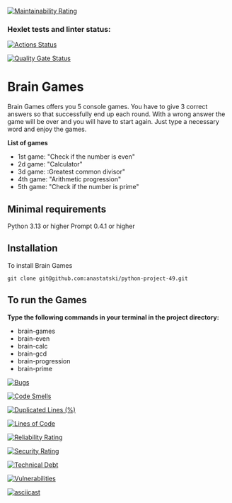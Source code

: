 [![Maintainability Rating](https://sonarcloud.io/api/project_badges/measure?project=anastatski_python-project-492&metric=sqale_rating)](https://sonarcloud.io/summary/new_code?id=anastatski_python-project-492)


### Hexlet tests and linter status:
[![Actions Status](https://github.com/anastatski/python-project-49/actions/workflows/hexlet-check.yml/badge.svg)](https://github.com/anastatski/python-project-49/actions)

[![Quality Gate Status](https://sonarcloud.io/api/project_badges/measure?project=anastatski_python-project-492&metric=alert_status)](https://sonarcloud.io/summary/new_code?id=anastatski_python-project-492)

# Brain Games

Brain Games offers you 5 console games. You have to give 3 correct answers so that successfully end up each round. With a wrong answer the game will be over and you will have to start again. 
Just type a necessary word and enjoy the games.

**List of games**

- 1st game: "Check if the number is even"
- 2d game: "Calculator"
- 3d game: :Greatest common divisor"
- 4th game: "Arithmetic progression"
- 5th game: "Check if the number is prime"

## Minimal requirements

Python 3.13 or higher
Prompt 0.4.1 or higher

## Installation

To install Brain Games
```
git clone git@github.com:anastatski/python-project-49.git
```

## To run the Games

**Type the following commands in your terminal in the project directory:**

- brain-games
- brain-even
- brain-calc
- brain-gcd 
- brain-progression
- brain-prime

[![Bugs](https://sonarcloud.io/api/project_badges/measure?project=anastatski_python-project-492&metric=bugs)](https://sonarcloud.io/summary/new_code?id=anastatski_python-project-492)

[![Code Smells](https://sonarcloud.io/api/project_badges/measure?project=anastatski_python-project-492&metric=code_smells)](https://sonarcloud.io/summary/new_code?id=anastatski_python-project-492)

[![Duplicated Lines (%)](https://sonarcloud.io/api/project_badges/measure?project=anastatski_python-project-492&metric=duplicated_lines_density)](https://sonarcloud.io/summary/new_code?id=anastatski_python-project-492)

[![Lines of Code](https://sonarcloud.io/api/project_badges/measure?project=anastatski_python-project-492&metric=ncloc)](https://sonarcloud.io/summary/new_code?id=anastatski_python-project-492)

[![Reliability Rating](https://sonarcloud.io/api/project_badges/measure?project=anastatski_python-project-492&metric=reliability_rating)](https://sonarcloud.io/summary/new_code?id=anastatski_python-project-492)

[![Security Rating](https://sonarcloud.io/api/project_badges/measure?project=anastatski_python-project-492&metric=security_rating)](https://sonarcloud.io/summary/new_code?id=anastatski_python-project-492)

[![Technical Debt](https://sonarcloud.io/api/project_badges/measure?project=anastatski_python-project-492&metric=sqale_index)](https://sonarcloud.io/summary/new_code?id=anastatski_python-project-492)

[![Vulnerabilities](https://sonarcloud.io/api/project_badges/measure?project=anastatski_python-project-492&metric=vulnerabilities)](https://sonarcloud.io/summary/new_code?id=anastatski_python-project-492)

[![asciicast](https://asciinema.org/a/AoMaybDnqnY9eFgIjeAz0Sm7k.svg)](https://asciinema.org/a/AoMaybDnqnY9eFgIjeAz0Sm7k)
